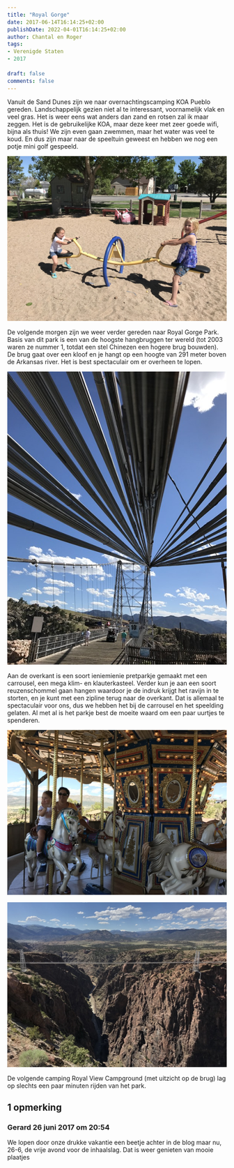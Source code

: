 ```yaml
---
title: "Royal Gorge"
date: 2017-06-14T16:14:25+02:00
publishDate: 2022-04-01T16:14:25+02:00
author: Chantal en Roger
tags:
- Verenigde Staten
- 2017

draft: false
comments: false
---
```


Vanuit de Sand Dunes zijn we naar overnachtingscamping KOA Pueblo gereden. Landschappelijk gezien niet al te interessant, voornamelijk vlak en veel gras. Het is weer eens wat anders dan zand en rotsen zal ik maar zeggen. Het is de gebruikelijke KOA, maar deze keer met zeer goede wifi, bijna als thuis! We zijn even gaan zwemmen, maar het water was veel te koud. En dus zijn maar naar de speeltuin geweest en hebben we nog een potje mini golf gespeeld.

![Royal Gorge](./images/IMG_17954.jpg)

De volgende morgen zijn we weer verder gereden naar Royal Gorge Park. Basis van dit park is een van de hoogste hangbruggen ter wereld (tot 2003 waren ze nummer 1, totdat een stel Chinezen een hogere brug bouwden). De brug gaat over een kloof en je hangt op een hoogte van 291 meter boven de Arkansas river. Het is best spectaculair om er overheen te lopen.

![Royal Gorge](./images/IMG_15084.jpg)

Aan de overkant is een soort ieniemienie pretparkje gemaakt met een carrousel, een mega klim- en klauterkasteel. Verder kun je aan een soort reuzenschommel gaan hangen waardoor je de indruk krijgt het ravijn in te storten, en je kunt met een zipline terug naar de overkant. Dat is allemaal te spectaculair voor ons, dus we hebben het bij de carrousel en het speelding gelaten. Al met al is het parkje best de moeite waard om een paar uurtjes te spenderen.

![Royal Gorge](./images/IMG_14864.jpg)

![Royal Gorge](./images/IMG_15004.jpg)

De volgende camping Royal View Campground (met uitzicht op de brug) lag op slechts een paar minuten rijden van het park.

## 1 opmerking

### Gerard 26 juni 2017 om 20:54

We lopen door onze drukke vakantie een beetje achter in de blog maar nu, 26-6, de vrije avond voor de inhaalslag. Dat is weer genieten van mooie plaatjes
